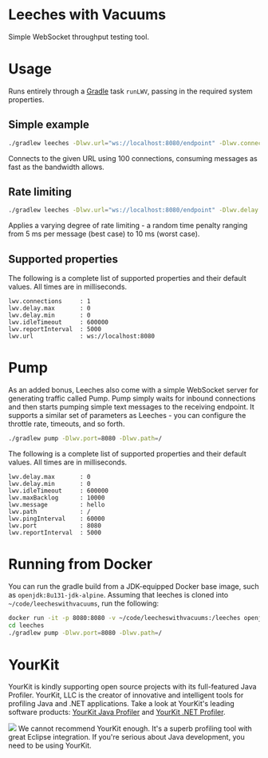 Leeches with Vacuums
===
Simple WebSocket throughput testing tool.

# Usage
Runs entirely through a [Gradle](https://github.com/gradle/gradle) task `runLWV`, passing in the required system properties.

## Simple example
```sh
./gradlew leeches -Dlwv.url="ws://localhost:8080/endpoint" -Dlwv.connections=100
```
Connects to the given URL using 100 connections, consuming messages as fast as the bandwidth allows.

## Rate limiting
```sh
./gradlew leeches -Dlwv.url="ws://localhost:8080/endpoint" -Dlwv.delay.min=5 -Dlwv.delay.max=10 -Dlwv.connections=100
```
Applies a varying degree of rate limiting - a random time penalty ranging from 5 ms per message (best case) to 10 ms (worst case).

## Supported properties
The following is a complete list of supported properties and their default values. All times are in milliseconds.
```
lwv.connections     : 1
lwv.delay.max       : 0
lwv.delay.min       : 0
lwv.idleTimeout     : 600000
lwv.reportInterval  : 5000
lwv.url             : ws://localhost:8080
```

# Pump
As an added bonus, Leeches also come with a simple WebSocket server for generating traffic called Pump. Pump simply waits for inbound connections and then starts pumping simple text messages to the receiving endpoint. It supports a similar set of parameters as Leeches - you can configure the throttle rate, timeouts, and so forth.
```sh
./gradlew pump -Dlwv.port=8080 -Dlwv.path=/
```

The following is a complete list of supported properties and their default values. All times are in milliseconds.
```
lwv.delay.max       : 0
lwv.delay.min       : 0
lwv.idleTimeout     : 600000
lwv.maxBacklog      : 10000
lwv.message         : hello
lwv.path            : /
lwv.pingInterval    : 60000
lwv.port            : 8080
lwv.reportInterval  : 5000
```

# Running from Docker
You can run the gradle build from a JDK-equipped Docker base image, such as `openjdk:8u131-jdk-alpine`. Assuming that leeches is cloned into `~/code/leecheswithvacuums`, run the following:
```sh
docker run -it -p 8080:8080 -v ~/code/leecheswithvacuums:/leeches openjdk:8u131-jdk-alpine
cd leeches
./gradlew pump -Dlwv.port=8080 -Dlwv.path=/ 
```

# YourKit
YourKit is kindly supporting open source projects with its full-featured Java Profiler. YourKit, LLC is the creator of innovative and intelligent tools for profiling Java and .NET applications. Take a look at YourKit's leading software products: [YourKit Java Profiler](https://www.yourkit.com/java/profiler/) and [YourKit .NET Profiler](https://www.yourkit.com/.net/profiler).

<img src="https://www.yourkit.com/images/yklogo.png"/>
We cannot recommend YourKit enough. It's a superb profiling tool with great Eclipse integration. If you're serious about Java development, you need to be using YourKit.
